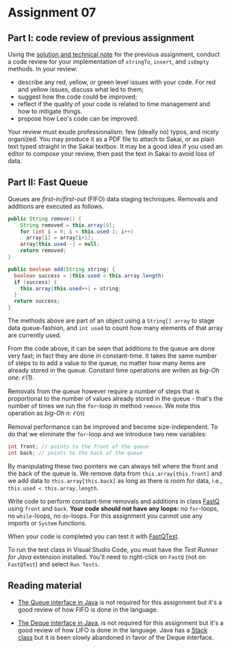 # Assignment 07

## Part I: code review of previous assignment

Using the [solution and technical note](../06-linkedlists/TechNote.md) for the previous assignment, conduct a code review for your implementation of ``stringTo``, ``insert``, and ``isEmpty`` methods. In your review:

* describe any red, yellow, or green level issues with your code. For red and yellow issues, discuss what led to them;
* suggest how the code could be improved;
* reflect if the quality of your code is related to time management and how to mitigate things.
* propose how Leo's code can be improved.

Your review must exude professionalism: few (ideally no) typos, and nicely organized. You may produce it as a PDF file to attach to Sakai, or as plain text typed straight in the Sakai textbox. It may be a good idea if you used an editor to compose your review, then past the text in Sakai to avoid loss of data.
 

## Part II: Fast Queue

Queues are *first-in/first-out* (FIFO) data staging techniques. Removals and additions are executed as follows.

```java
public String remove() {
    String removed = this.array[0]; 
    for (int i = 0; i < this.used-1; i++) 
      array[i] = array[i+1];
    array[this.used--] = null;
    return removed;
}

public boolean add(String string) {
  boolean success = (this.used < this.array.length)
  if (success) {
    this.array[this.used++] = string;
  }
  return success;
}
```
 The methods above are part of an object using a ``String[] array`` to stage data queue-fashion, and ``int used`` to count how many elements of that array are currently used.

 From the code above, it can be seen that additions to the queue are done very fast; in fact they are done in constant-time. It takes the same number of steps to to add a value to the queue, no matter how many items are already stored in the queue. Constant time operations are writen as *big-Oh one:* $\mathcal{O}{(1)}$.

 Removals from the queue however require a number of steps that is proportional to the number of values already stored in the queue - that's the number of times we run the `for`-loop in method `remove`. We note this operation as *big-Oh n:* $\mathcal{O}(n)$

Removal performance can be improved and become size-independent. To do that we eliminate the `for`-loop and we introduce two new variables:

```java
int front; // points to the front of the queue
int back; // points to the back of the queue
```

By manipulating these two pointers we can always tell where the front and the back of the queue is. We remove data from `this.array[this.front]` and we add data to `this.array[this.back]` as long as there is room for data, i.e., `this.used < this.array.length`.

Write code to perform constant-time removals and additions in class [FastQ](./FastQ.java) using `front` and `back`. **Your code should not have any loops:** no `for`-loops, no `while`-loops, no `do`-loops. For this assignment you cannot use any imports or ``System`` functions.

When your code is completed you can test it with [FastQTest](./FastQTest.java). 

To run the test class in Visual Studio Code, you must have the *Test Runner for Java* extension installed. You'll need to right-click on ``FastQ`` (not on ``FastQTest``) and select ``Run Tests``.

## Reading material
 
* [The Queue interface in Java](https://docs.oracle.com/en/java/javase/21/docs/api/java.base/java/util/Queue.html) is not required for this assignment but it's a good review of how FIFO is done in the language.

* [The Deque interface in Java](https://docs.oracle.com/en/java/javase/19/docs/api/java.base/java/util/Deque.html), is not required for this assignment but it's a good review of how LIFO is done in the language. Java has a [Stack class](https://docs.oracle.com/en/java/javase/19/docs/api/java.base/java/util/Stack.html) but it is been slowly abandoned in favor of the Deque interface.